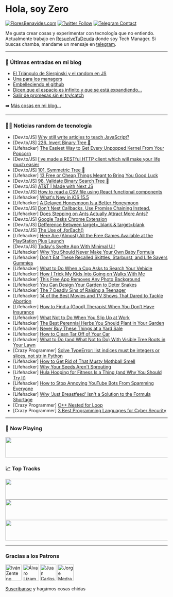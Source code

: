 # Hola, soy Zero

[![FloresBenavides.com](https://img.shields.io/website?down_message=oops&label=MiBlog&style=for-the-badge&up_message=online&url=https%3A%2F%2Ffloresbenavides.com)](https://floresbenavides.com) [![Twitter Follow](https://img.shields.io/twitter/follow/ZeroDragon?color=%231DA1F2&label=Follow&logo=twitter&logoColor=ffffff&style=for-the-badge)](https://twitter.com/zerodragon) [![Telegram Contact](https://img.shields.io/badge/escr%C3%ADbeme-ZeroDragon-%2326A5E4?style=for-the-badge&logo=telegram)](https://t.me/zerodragon)

Me gusta crear cosas y experimentar con tecnología que no entiendo.
Actualmente trabajo en [ResuelveTuDeuda](http://github.com/resuelve) donde soy Tech Manager.
Si buscas chamba, mandame un mensaje en [telegram](https://t.me/zerodragon).

---

### 📕 Últimas entradas en mi blog
<!-- BLOG-POST-LIST:START -->
- [El Triángulo de Sierpinski y el random en JS](https://floresbenavides.com/el-triangulo-de-sierpinski-y-el-random-en-js/)
- [Una para los managers](https://floresbenavides.com/una-para-los-managers/)
- [Embelleciendo el github](https://floresbenavides.com/embelleciendo-el-github/)
- [Dicen que el espacio es infinito y que se está expandiendo…](https://floresbenavides.com/dicen-que-el-espacio-es-infinito-y-que-se-esta-expandiendo/)
- [Salir de promesas sin el try/catch](https://floresbenavides.com/salir-de-promesas-sin-el-try-catch/)
<!-- BLOG-POST-LIST:END -->

➡️ [Más cosas en mi blog...](https://floresbenavides.com)

---

### 👨‍💻 Noticias random de tecnología
<!-- TECH-POSTS:START -->
- [Dev.to/JS] [Why still write articles to teach JavaScript?](https://dev.to/mshahbazm/why-still-write-articles-to-teach-javascript-342)
- [Dev.to/JS] [226. Invert Binary Tree 🚀](https://dev.to/samuelhinchliffe/226-invert-binary-tree-117j)
- [Lifehacker] [The Easiest Way to Get Every Unpopped Kernel From Your Popcorn](https://lifehacker.com/the-easiest-way-to-get-every-unpopped-kernel-from-your-1848931892)
- [Dev.to/JS] [I&#39;ve made a RESTful HTTP client which will make your life much easier](https://dev.to/liorvainer/ive-made-a-restful-http-client-which-will-make-your-life-much-easier-1olm)
- [Dev.to/JS] [101. Symmetric Tree 🚀](https://dev.to/samuelhinchliffe/101-symmetric-tree-582e)
- [Lifehacker] [13 Free or Cheap Things Meant to Bring You Good Luck](https://lifehacker.com/13-free-or-cheap-things-meant-to-bring-you-good-luck-1848923978)
- [Dev.to/JS] [98. Validate Binary Search Tree 🚀](https://dev.to/samuelhinchliffe/98-validate-binary-search-tree-1cc9)
- [Dev.to/JS] [AT&amp;T | Made with Next JS](https://dev.to/madewithjavascript/att-made-with-next-js-3f21)
- [Dev.to/JS] [How to read a CSV file using React functional components](https://dev.to/dbrownsoftware/how-to-read-a-csv-file-using-react-functional-components-44m9)
- [Lifehacker] [What&#39;s New in iOS 15.5](https://lifehacker.com/whats-new-in-ios-15-5-1848931987)
- [Lifehacker] [A Delayed Honeymoon Is a Better Honeymoon](https://lifehacker.com/why-a-delayed-honeymoon-is-a-better-honeymoon-1848931261)
- [Dev.to/JS] [Don&#39;t Nest Callbacks. Use Promise Chaining Instead.](https://dev.to/hunghvu/javascript-promise-chaining-avoid-callback-hell-16ef)
- [Lifehacker] [Does Stepping on Ants Actually Attract More Ants?](https://lifehacker.com/does-stepping-on-ants-actually-attract-more-ants-1848930844)
- [Dev.to/JS] [Google Tasks Chrome Extension](https://dev.to/junaid_dev/google-tasks-chrome-extension-3d93)
- [Dev.to/JS] [Defference Between target=_blank &amp; target=blank](https://dev.to/sreeju/defference-between-targetblank-targetblank-2m5d)
- [Dev.to/JS] [The Use of .forEach&lpar;&rpar;](https://dev.to/jct20xx/the-use-of-foreach-11lk)
- [Lifehacker] [Here Are &lpar;Almost&rpar; All the Free Games Available at the PlayStation Plus Launch](https://lifehacker.com/here-are-almost-all-the-free-games-available-at-the-p-1848931055)
- [Dev.to/JS] [Today&#39;s Svelte App With Minimal UI!](https://dev.to/hr21don/todays-svelte-app-with-minimal-ui-1e96)
- [Lifehacker] [Why You Should Never Make Your Own Baby Formula](https://lifehacker.com/why-you-should-never-make-your-own-baby-formula-1848931559)
- [Lifehacker] [Don&#39;t Eat These Recalled Skittles, Starburst, and Life Savers Gummies](https://lifehacker.com/dont-eat-these-recalled-skittles-starburst-and-life-s-1848930601)
- [Lifehacker] [What to Do When a Cop Asks to Search Your Vehicle](https://lifehacker.com/what-to-do-when-a-cop-asks-to-search-your-vehicle-1848930764)
- [Lifehacker] [How I Trick My Kids Into Going on Walks With Me](https://lifehacker.com/how-i-trick-my-kids-into-going-on-walks-with-me-1848920552)
- [Lifehacker] [This Free App Removes Any Photo Background](https://lifehacker.com/this-free-app-removes-any-photo-background-1848930015)
- [Lifehacker] [You Can Design Your Garden to Deter Snakes](https://lifehacker.com/how-to-design-your-garden-to-deter-snakes-1848929165)
- [Lifehacker] [The 7 Deadly Sins of Raising a Teenager](https://lifehacker.com/the-7-deadly-sins-of-raising-a-teenager-1848924362)
- [Lifehacker] [14 of the Best Movies and TV Shows That Dared to Tackle Abortion](https://lifehacker.com/14-of-the-best-movies-and-tv-shows-that-dared-to-tackle-1848919004)
- [Lifehacker] [How to Find a &lpar;Good&rpar; Therapist When You Don’t Have Insurance](https://lifehacker.com/how-to-find-a-good-therapist-when-you-don-t-have-insu-1848918177)
- [Lifehacker] [What Not to Do When You Slip Up at Work](https://lifehacker.com/what-not-to-do-when-you-fuck-up-at-work-1848923881)
- [Lifehacker] [The Best Perennial Herbs You Should Plant in Your Garden](https://lifehacker.com/the-best-perennial-herbs-you-should-plant-in-your-garde-1848920514)
- [Lifehacker] [Never Buy These Things at a Yard Sale](https://lifehacker.com/never-buy-these-things-at-a-yard-sale-1848920515)
- [Lifehacker] [How to Clean Tar Off of Your Car](https://lifehacker.com/how-to-clean-tar-off-of-your-car-1848920523)
- [Lifehacker] [What to Do &lpar;and What Not to Do&rpar; With Visible Tree Roots in Your Lawn](https://lifehacker.com/what-to-do-and-what-not-to-do-with-visible-tree-roots-1848920451)
- [Crazy Programmer] [Solve TypeError: list indices must be integers or slices, not str in Python](https://www.thecrazyprogrammer.com/2022/05/list-indices-must-be-integers-or-slices-not-str.html)
- [Lifehacker] [How to Get Rid of That Musty Mothball Smell](https://lifehacker.com/how-to-get-rid-of-that-musty-mothball-smell-1848920459)
- [Lifehacker] [Why Your Seeds Aren&#39;t Sprouting](https://lifehacker.com/why-your-seeds-arent-sprouting-1848920464)
- [Lifehacker] [Hula Hooping for Fitness Is a Thing &lpar;and Why You Should Try It&rpar;](https://lifehacker.com/hula-hooping-for-fitness-is-a-thing-and-why-you-should-1848924232)
- [Lifehacker] [How to Stop Annoying YouTube Bots From Spamming Everyone](https://lifehacker.com/how-to-stop-annoying-youtube-bots-from-spamming-everyon-1848924366)
- [Lifehacker] [Why &#39;Just Breastfeed&#39; Isn&#39;t a Solution to the Formula Shortage](https://lifehacker.com/why-just-breastfeed-isnt-a-solution-to-the-formula-shor-1848923802)
- [Crazy Programmer] [C++ Nested for Loop](https://www.thecrazyprogrammer.com/2022/05/c-nested-for-loop.html)
- [Crazy Programmer] [3 Best Programming Languages for Cyber Security](https://www.thecrazyprogrammer.com/2022/04/programming-languages-for-cyber-security.html)<!-- TECH-POSTS:END -->

---

### 🎵 Now Playing
<a href="https://spotify-now-playing-dun.vercel.app/now-playing?open"><img src="https://spotify-now-playing-dun.vercel.app/now-playing" width="540" height="64"></a>

### 📈 Top Tracks
<a href="https://spotify-now-playing-dun.vercel.app/top-tracks?i=1&open"><img src="https://spotify-now-playing-dun.vercel.app/top-tracks?i=1" width="540" height="64"></a>
<a href="https://spotify-now-playing-dun.vercel.app/top-tracks?i=2&open"><img src="https://spotify-now-playing-dun.vercel.app/top-tracks?i=2" width="540" height="64"></a>
<a href="https://spotify-now-playing-dun.vercel.app/top-tracks?i=3&open"><img src="https://spotify-now-playing-dun.vercel.app/top-tracks?i=3" width="540" height="64"></a>

---

### Gracias a los Patrons
[<img src="https://avatars.githubusercontent.com/u/243380?v=4" alt="Iván Zenteno" width="50px">](https://github.com/k001) [<img src="https://avatars.githubusercontent.com/u/19955639?v=4" alt="Álvaro Lizama" width="50px">](https://github.com/alvarolizama) [<img src="https://avatars.githubusercontent.com/u/2718753?v=4" alt="Juan Carlos Ruiz" width="50px">](https://github.com/JuanCrg90) [<img src="https://avatars.githubusercontent.com/u/37025?v=4" alt="Jorge Medrano" width="50px">](https://github.com/h1pp1e) 

[Suscríbanse](https://www.patreon.com/zerodragon) y hagámos cosas chidas

